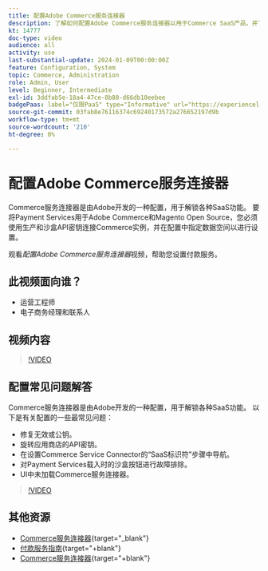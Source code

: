 ```yaml
---
title: 配置Adobe Commerce服务连接器
description: 了解如何配置Adobe Commerce服务连接器以用于Commerce SaaS产品，并了解如何解决常见问题。
kt: 14777
doc-type: video
audience: all
activity: use
last-substantial-update: 2024-01-09T00:00:00Z
feature: Configuration, System
topic: Commerce, Administration
role: Admin, User
level: Beginner, Intermediate
exl-id: 3ddfab5e-18a4-47ce-8b80-d66db10eebee
badgePaas: label="仅限PaaS" type="Informative" url="https://experienceleague.adobe.com/zh-hans/docs/commerce/user-guides/product-solutions" tooltip="仅适用于云项目(Adobe管理的PaaS基础架构)和内部部署项目上的Adobe Commerce 。"
source-git-commit: 03fab8e76116374c69240173572a276652197d9b
workflow-type: tm+mt
source-wordcount: '210'
ht-degree: 0%

---
```


# 配置Adobe Commerce服务连接器

Commerce服务连接器是由Adobe开发的一种配置，用于解锁各种SaaS功能。 要将Payment Services用于Adobe Commerce和Magento Open Source，您必须使用生产和沙盒API密钥连接Commerce实例，并在配置中指定数据空间以进行设置。

观看&#x200B;_配置Adobe Commerce服务连接器_&#x200B;视频，帮助您设置付款服务。

## 此视频面向谁？

- 运营工程师
- 电子商务经理和联系人

## 视频内容

>[!VIDEO](https://video.tv.adobe.com/v/3425958?learn=on)

## 配置常见问题解答

Commerce服务连接器是由Adobe开发的一种配置，用于解锁各种SaaS功能。 以下是有关配置的一些最常见问题：

- 修复无效或公钥。
- 旋转应用商店的API密钥。
- 在设置Commerce Service Connector的“SaaS标识符”步骤中导航。
- 对Payment Services载入时的沙盒按钮进行故障排除。
- UI中未加载Commerce服务连接器。

>[!VIDEO](https://video.tv.adobe.com/v/3425959?learn=on)

## 其他资源

- [Commerce服务连接器](https://experienceleague.adobe.com/docs/commerce-merchant-services/user-guides/integration-services/saas.html?lang=zh-Hans){target="_blank"}
- [付款服务指南](https://experienceleague.adobe.com/docs/commerce-merchant-services/payment-services/guide-overview.html?lang=zh-Hans){target="+blank"}
- [Commerce服务连接器](https://experienceleague.adobe.com/docs/commerce-merchant-services/user-guides/integration-services/saas.html?lang=zh-Hans){target="+blank"}

